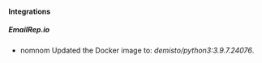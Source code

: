 #### Integrations
##### EmailRep.io
- nomnom Updated the Docker image to: *demisto/python3:3.9.7.24076*.
